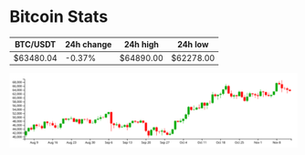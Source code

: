 # Bitcoin Stats

BTC/USDT|24h change|24h high|24h low|
|---|---|---|---|
|$63480.04|-0.37%|$64890.00|$62278.00|

<img src="./chart.svg">
